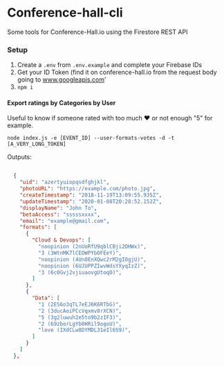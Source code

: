 # Conference-hall-cli
Some tools for Conference-Hall.io using the Firestore REST API

### Setup

1. Create a `.env` from `.env.example` and complete your Firebase IDs
2. Get your ID Token (find it on conference-hall.io from the request body going to www.googleapis.com'
3. `npm i`

#### Export ratings by Categories by User
Useful to know if someone rated with too much ❤️ or not enough "5" for example. 

```
node index.js -e [EVENT_ID] --user-formats-votes -d -t [A_VERY_LONG_TOKEN]
```

Outputs:
```json

  {
    "uid": "azertyuiopqsdfghjkl",
    "photoURL": "https://example.com/photo.jpg",
    "createTimestamp": "2018-11-19T13:09:55.935Z",
    "updateTimestamp": "2020-01-08T20:28:52.152Z",
    "displayName": "John To",
    "betaAccess": "sssssxxxx",
    "email": "example@gmail.com",
    "formats": [
      {
        "Cloud & Devops": [
          "noopinion (2nUoRfU9qblCBji2OHWx)",
          "3 (3WtnMK7lCEOWPYbOFEeY)",
          "noopinion (4UnOEnXQwc2rM2gIOgjU)",
          "noopinion (6UJUPPZIwvWdsYXyqIzZ)",
          "3 (6c0Gvj2vjiuaovgUtoqO)",
        ]
      },
      {
        "Data": [
          "1 (2ES6o3qTL7eEJ6K6RTbG)",
          "2 (3ducAoiPCcVqxmv8rXCN)",
          "5 (3g2luwuh2e5to9b2zIF3)",
          "2 (69zborLgYb0HRil9ogoU)",
          "love (IXdCLw8DYMDL31eIl6S9)",
        ]
      }
    ]
  },
```
